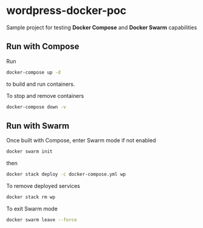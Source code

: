 # wordpress-docker-poc

Sample project for testing **Docker Compose** and **Docker Swarm** capabilities

## Run with Compose

Run 

```sh
docker-compose up -d
```

to build and run containers.

To stop and remove containers

```sh
docker-compose down -v
```

## Run with Swarm

Once built with Compose, enter Swarm mode if not enabled

```sh
docker swarm init
```

then

```sh
docker stack deploy -c docker-compose.yml wp
```

To remove deployed services

```sh
docker stack rm wp
```

To exit Swarm mode

```sh
docker swarm leave --force
```
